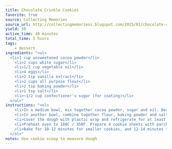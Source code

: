 ```yaml
---
title: Chocolate Crinkle Cookies
favorite: true
source: Collecting Memories
source_url: http://collectingmemoriess.blogspot.com/2015/01/chocolate-crinkle-cookies.html
yield: 50
active_time: 40 minutes
total_time: 5 hours
tags: 
	- dessert
ingredients: "<ul>
  <li>1 cup unsweetened cocoa powder</li>
	<li>2 cups white sugar</li>
	<li>1/2 cup vegetable oil</li>
	<li>4 eggs</li>
	<li>2 tsp vanilla extract</li>
	<li>2 cups all purpose flour</li>
	<li>2 tsp baking powder</li>
	<li>1 tsp salt</li>
	<li>~1/2 cup confectioner's sugar (for coating)</li>
  </ul>"
instructions: "<ol>
	<li>In a medium bowl, mix together cocoa powder, sugar and oil. Beat in eggs and vanilla. Mix until smooth and shiny.</li>
	<li>In another bowl, combine together flour, baking powder and salt. Stir into the cocoa mixture with a wooden spoon just until smooth.</li>
	<li>Cover the dough with plastic wrap and refrigerate for at least 4 hours (I chilled them overnight).</li>
	<li>Preheat oven to 180C / 350F. Prepare 4 cookie sheets with parchment paper. Roll dough into 1 inch (I rolled them into 2 inch balls.Recommended!) balls. Coat each ball in icing sugar and place onto cookie sheets. Leave some space because they will spread.</li>
	<li>Bake for 10-12 minutes for smaller cookies, and 12-14 minutes for larger cookies. Let cool for at least 5 minutes before removing from cookie sheets.</li>
  </ol>"
notes: Use cookie scoop to measure dough
---
```


